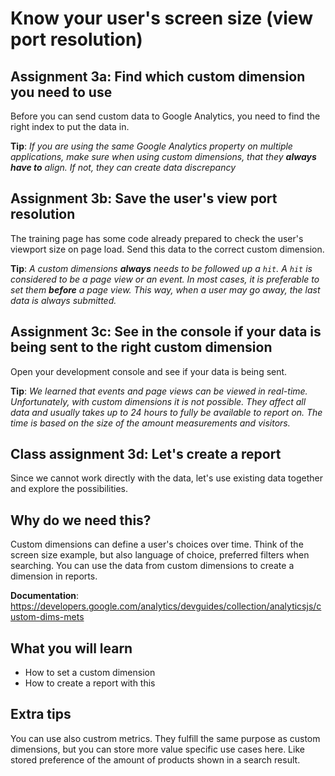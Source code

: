 # Know your user's screen size (view port resolution)

## Assignment 3a: Find which custom dimension you need to use
Before you can send custom data to Google Analytics, you need to find the right index to put the data in.

**Tip**: *If you are using the same Google Analytics property on multiple applications, make sure when using custom dimensions,
that they **always have to** align. If not, they can create data discrepancy*   

## Assignment 3b: Save the user's view port resolution
The training page has some code already prepared to check the user's viewport size on page load.
Send this data to the correct custom dimension. 

**Tip**: *A custom dimensions **always** needs to be followed up a `hit`. A `hit` is considered to be a page view or an event.
In most cases, it is preferable to set them **before** a page view. This way, when a user may go away, the last data is always submitted.* 

## Assignment 3c: See in the console if your data is being sent to the right custom dimension
Open your development console and see if your data is being sent.

**Tip**: *We learned that events and page views can be viewed in real-time. Unfortunately, with custom dimensions it is not possible. 
They affect all data and usually takes up to 24 hours to fully be available to report on. The time is based on the size of the amount measurements and visitors.*

## Class assignment 3d: Let's create a report
Since we cannot work directly with the data, let's use existing data together and explore the possibilities. 

## Why do we need this?
Custom dimensions can define a user's choices over time. Think of the screen size example, but also
language of choice, preferred filters when searching. You can use the data from custom dimensions to create a dimension
in reports.

**Documentation**: https://developers.google.com/analytics/devguides/collection/analyticsjs/custom-dims-mets

## What you will learn 
- How to set a custom dimension
- How to create a report with this

## Extra tips
You can use also custrom metrics. They fulfill the same purpose as custom dimensions, but you can store more value specific use
cases here. Like stored preference of the amount of products shown in a search result.
